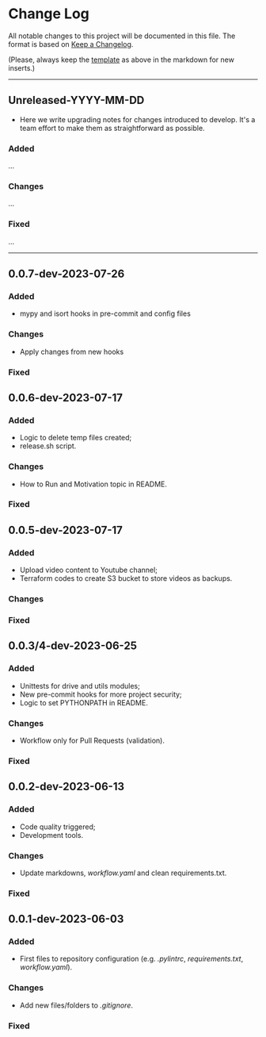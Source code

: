 # Change Log

All notable changes to this project will be documented in this file. The format is based on [Keep a Changelog](http://keepachangelog.com).

(Please, always keep the [template](#unreleased-yyyy-mm-dd) as above in the markdown for new inserts.)

---

## Unreleased-YYYY-MM-DD

- Here we write upgrading notes for changes introduced to develop. It's a team effort to make them as straightforward as possible.

### Added

...

### Changes

...

### Fixed

...

---

## 0.0.7-dev-2023-07-26

### Added

- mypy and isort hooks in pre-commit and config files

### Changes
- Apply changes from new hooks

### Fixed

## 0.0.6-dev-2023-07-17

### Added

- Logic to delete temp files created;
- release.sh script.

### Changes
- How to Run and Motivation topic in README.

### Fixed

## 0.0.5-dev-2023-07-17

### Added

- Upload video content to Youtube channel;
- Terraform codes to create S3 bucket to store videos as backups.

### Changes

### Fixed

## 0.0.3/4-dev-2023-06-25

### Added

- Unittests for drive and utils modules;
- New pre-commit hooks for more project security;
- Logic to set PYTHONPATH in README.

### Changes

- Workflow only for Pull Requests (validation).

### Fixed

## 0.0.2-dev-2023-06-13

### Added

- Code quality triggered;
- Development tools.

### Changes

- Update markdowns, *workflow.yaml* and clean requirements.txt.

### Fixed

## 0.0.1-dev-2023-06-03

### Added

- First files to repository configuration (e.g. *.pylintrc*, *requirements.txt*, *workflow.yaml*).

### Changes

- Add new files/folders to *.gitignore*.

### Fixed

